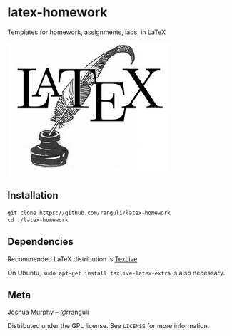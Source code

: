 # latex-homework
Templates for homework, assignments, labs, in LaTeX

![](latex.png)


## Installation


```
git clone https://github.com/ranguli/latex-homework
cd ./latex-homework
```
## Dependencies

Recommended LaTeX distribution is [TexLive](https://www.tug.org/texlive/)

On Ubuntu, ``` sudo apt-get install texlive-latex-extra ``` is also necessary.

## Meta

Joshua Murphy – [@rranguli](https://twitter.com/rranguli)

Distributed under the GPL license. See ``LICENSE`` for more information.
